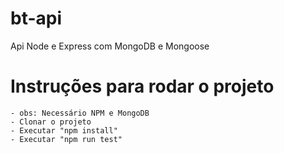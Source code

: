 # bt-api
 Api Node e Express com MongoDB e Mongoose

# Instruções para rodar o projeto

```
- obs: Necessário NPM e MongoDB
- Clonar o projeto
- Executar "npm install"
- Executar "npm run test"
```
